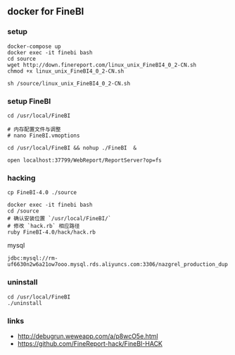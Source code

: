 ## docker for FineBI

### setup

```shell
docker-compose up
docker exec -it finebi bash
cd source
wget http://down.finereport.com/linux_unix_FineBI4_0_2-CN.sh
chmod +x linux_unix_FineBI4_0_2-CN.sh
	
sh /source/linux_unix_FineBI4_0_2-CN.sh
```

### setup FineBI

```shell
cd /usr/local/FineBI

# 内存配置文件与调整
# nano FineBI.vmoptions

cd /usr/local/FineBI && nohup ./FineBI  &

open localhost:37799/WebReport/ReportServer?op=fs
```

### hacking

```shell
cp FineBI-4.0 ./source

docker exec -it finebi bash
cd /source
# 确认安装位置 `/usr/local/FineBI/`
# 修改 `hack.rb` 相应路径
ruby FineBI-4.0/hack/hack.rb
```

mysql

```
jdbc:mysql://rm-uf6630n2w6a21ow7ooo.mysql.rds.aliyuncs.com:3306/nazgrel_production_dup
```


### uninstall

```shell
cd /usr/local/FineBI
./uninstall
```

### links

- http://debugrun.weweapp.com/a/p8wcO5e.html
- https://github.com/FineReport-hack/FineBI-HACK